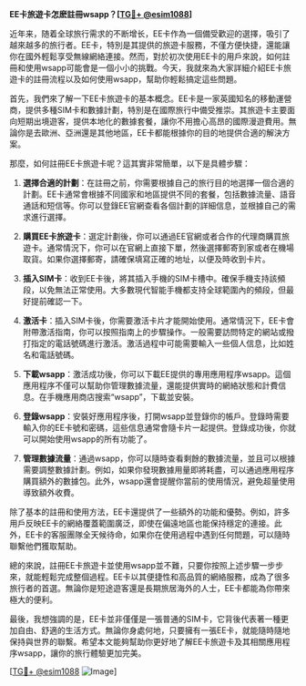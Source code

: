 **EE卡旅遊卡怎麽註冊wsapp？[[TG💪+ @esim1088](https://t.me/s/esim1088)]**

近年来，随着全球旅行需求的不断增长，EE卡作為一個備受歡迎的選擇，吸引了越來越多的旅行者。EE卡，特別是其提供的旅遊卡服務，不僅方便快捷，還能讓你在國外輕鬆享受無線網絡連接。然而，對於初次使用EE卡的用戶來說，如何註冊和使用wsapp可能會是一個小小的挑戰。今天，我就來為大家詳細介紹EE卡旅遊卡的註冊流程以及如何使用wsapp，幫助你輕鬆搞定這些問題。

首先，我們來了解一下EE卡旅遊卡的基本概念。EE卡是一家英國知名的移動運營商，提供多種SIM卡和數據計劃，特別是在國際旅行中備受推崇。其旅遊卡主要面向短期出境遊客，提供本地化的數據套餐，讓你不用擔心高昂的國際漫遊費用。無論你是去歐洲、亞洲還是其他地區，EE卡都能根據你的目的地提供合適的解決方案。

那麼，如何註冊EE卡旅遊卡呢？這其實非常簡單，以下是具體步驟：

1. **選擇合適的計劃**：在註冊之前，你需要根據自己的旅行目的地選擇一個合適的計劃。EE卡通常會根據不同國家和地區提供不同的套餐，包括數據流量、語音通話和短信等。你可以登錄EE官網查看各個計劃的詳細信息，並根據自己的需求進行選擇。

2. **購買EE卡旅遊卡**：選定計劃後，你可以通過EE官網或者合作的代理商購買旅遊卡。通常情況下，你可以在官網上直接下單，然後選擇郵寄到家或者在機場取貨。如果你選擇郵寄，請確保填寫正確的地址，以便及時收到卡片。

3. **插入SIM卡**：收到EE卡後，將其插入手機的SIM卡槽中。確保手機支持該頻段，以免無法正常使用。大多數現代智能手機都支持全球範圍內的頻段，但最好提前確認一下。

4. **激活卡**：插入SIM卡後，你需要激活卡片才能開始使用。通常情況下，EE卡會附帶激活指南，你可以按照指南上的步驟操作。一般需要訪問特定的網站或撥打指定的電話號碼進行激活。激活過程中可能需要輸入一些個人信息，比如姓名和電話號碼。

5. **下載wsapp**：激活成功後，你可以下載EE提供的專用應用程序wsapp。這個應用程序不僅可以幫助你管理數據流量，還能提供實時的網絡狀態和計費信息。在手機應用商店搜索“wsapp”，下載並安裝。

6. **登錄wsapp**：安裝好應用程序後，打開wsapp並登錄你的帳戶。登錄時需要輸入你的EE卡號和密碼，這些信息通常會隨卡片一起提供。登錄成功後，你就可以開始使用wsapp的所有功能了。

7. **管理數據流量**：通過wsapp，你可以隨時查看剩餘的數據流量，並且可以根據需要調整數據計劃。例如，如果你發現數據用量即將耗盡，可以通過應用程序購買額外的數據包。此外，wsapp還會提醒你當前的使用情況，避免超量使用導致額外收費。

除了基本的註冊和使用方法，EE卡還提供了一些額外的功能和優勢。例如，許多用戶反映EE卡的網絡覆蓋範圍廣泛，即使在偏遠地區也能保持穩定的連接。此外，EE卡的客服團隊全天候待命，如果你在使用過程中遇到任何問題，可以隨時聯繫他們獲取幫助。

總的來說，註冊EE卡旅遊卡並使用wsapp並不難，只要你按照上述步驟一步步來，就能輕鬆完成整個過程。EE卡以其便捷性和高品質的網絡服務，成為了很多旅行者的首選。無論你是短途遊客還是長期旅居海外的人士，EE卡都能為你帶來極大的便利。

最後，我想強調的是，EE卡並非僅僅是一張普通的SIM卡，它背後代表著一種更加自由、舒適的生活方式。無論你身處何地，只要擁有一張EE卡，就能隨時隨地保持與世界的聯繫。希望本文能夠幫助你更好地了解EE卡旅遊卡及其相關應用程序wsapp，讓你的旅行體驗更加完美。

[[TG💪+ @esim1088](https://t.me/s/esim1088) ![Image](https://i.postimg.cc/4NQfJmqS/Snipaste-2025-05-13-00-14-12.png)]